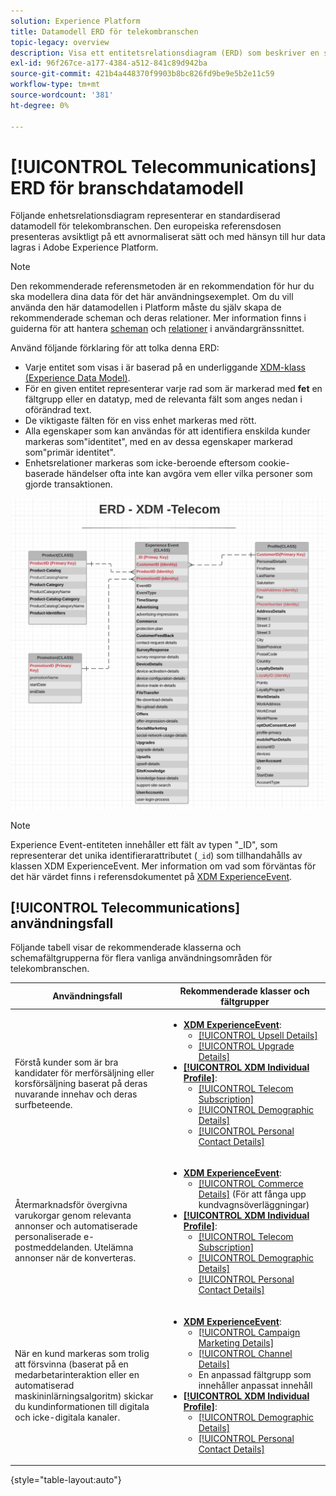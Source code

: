 ```yaml
---
solution: Experience Platform
title: Datamodell ERD för telekombranschen
topic-legacy: overview
description: Visa ett entitetsrelationsdiagram (ERD) som beskriver en standardiserad datamodell för telekombranschen som är kompatibel med Experience Data Model (XDM) för användning i Adobe Experience Platform.
exl-id: 96f267ce-a177-4384-a512-841c89d942ba
source-git-commit: 421b4a448370f9903b8bc826fd9be9e5b2e11c59
workflow-type: tm+mt
source-wordcount: '381'
ht-degree: 0%

---
```


# [!UICONTROL Telecommunications] ERD för branschdatamodell

Följande enhetsrelationsdiagram representerar en standardiserad datamodell för telekombranschen. Den europeiska referensdosen presenteras avsiktligt på ett avnormaliserat sätt och med hänsyn till hur data lagras i Adobe Experience Platform.

>[!NOTE]
>
>Den rekommenderade referensmetoden är en rekommendation för hur du ska modellera dina data för det här användningsexemplet. Om du vill använda den här datamodellen i Platform måste du själv skapa de rekommenderade scheman och deras relationer. Mer information finns i guiderna för att hantera [scheman](../../ui/resources/schemas.md) och [relationer](../../tutorials/relationship-ui.md) i användargränssnittet.

Använd följande förklaring för att tolka denna ERD:

* Varje entitet som visas i är baserad på en underliggande [XDM-klass (Experience Data Model)](../composition.md#class).
* För en given entitet representerar varje rad som är markerad med **fet** en fältgrupp eller en datatyp, med de relevanta fält som anges nedan i oförändrad text.
* De viktigaste fälten för en viss enhet markeras med rött.
* Alla egenskaper som kan användas för att identifiera enskilda kunder markeras som&quot;identitet&quot;, med en av dessa egenskaper markerad som&quot;primär identitet&quot;.
* Enhetsrelationer markeras som icke-beroende eftersom cookie-baserade händelser ofta inte kan avgöra vem eller vilka personer som gjorde transaktionen.


![](../../images/industries/telecom.png)

>[!NOTE]
>
>Experience Event-entiteten innehåller ett fält av typen &quot;_ID&quot;, som representerar det unika identifierarattributet (`_id`) som tillhandahålls av klassen XDM ExperienceEvent. Mer information om vad som förväntas för det här värdet finns i referensdokumentet på [XDM ExperienceEvent](../../classes/experienceevent.md).

## [!UICONTROL Telecommunications] användningsfall

Följande tabell visar de rekommenderade klasserna och schemafältgrupperna för flera vanliga användningsområden för telekombranschen.

| Användningsfall | Rekommenderade klasser och fältgrupper |
| --- | --- |
| Förstå kunder som är bra kandidater för merförsäljning eller korsförsäljning baserat på deras nuvarande innehav och deras surfbeteende. | <ul><li>**[XDM ExperienceEvent](../../classes/experienceevent.md)**:<ul><li>[[!UICONTROL Upsell Details]](../../field-groups/event/upsell-details.md)</li><li>[[!UICONTROL Upgrade Details]](../../field-groups/event/upgrade-details.md)</li></ul></li><li>**[[!UICONTROL XDM Individual Profile]](../../classes/individual-profile.md)**:<ul><li>[[!UICONTROL Telecom Subscription]](../../field-groups/profile/telecom-subscription.md)</li><li>[[!UICONTROL Demographic Details]](../../field-groups/profile/demographic-details.md)</li><li>[[!UICONTROL Personal Contact Details]](../../field-groups/profile/personal-contact-details.md)</li></ul></li></ul> |
| Återmarknadsför övergivna varukorgar genom relevanta annonser och automatiserade personaliserade e-postmeddelanden. Utelämna annonser när de konverteras. | <ul><li>**[XDM ExperienceEvent](../../classes/experienceevent.md)**:<ul><li>[[!UICONTROL Commerce Details]](../../field-groups/event/upsell-details.md) (För att fånga upp kundvagnsöverläggningar)</li></ul></li><li>**[[!UICONTROL XDM Individual Profile]](../../classes/individual-profile.md)**:<ul><li>[[!UICONTROL Telecom Subscription]](../../field-groups/profile/telecom-subscription.md)</li><li>[[!UICONTROL Demographic Details]](../../field-groups/profile/demographic-details.md)</li><li>[[!UICONTROL Personal Contact Details]](../../field-groups/profile/personal-contact-details.md)</li></ul></li></ul> |
| När en kund markeras som trolig att försvinna (baserat på en medarbetarinteraktion eller en automatiserad maskininlärningsalgoritm) skickar du kundinformationen till digitala och icke-digitala kanaler. | <ul><li>**[XDM ExperienceEvent](../../classes/experienceevent.md)**:<ul><li>[[!UICONTROL Campaign Marketing Details]](../../field-groups/event/campaign-marketing-details.md)</li><li>[[!UICONTROL Channel Details]](../../field-groups/event/channel-details.md)</li><li>En anpassad fältgrupp som innehåller anpassat innehåll</li></ul></li><li>**[[!UICONTROL XDM Individual Profile]](../../classes/individual-profile.md)**:<ul><li>[[!UICONTROL Demographic Details]](../../field-groups/profile/demographic-details.md)</li><li>[[!UICONTROL Personal Contact Details]](../../field-groups/profile/personal-contact-details.md)</li></ul></li></ul> |

{style=&quot;table-layout:auto&quot;}
